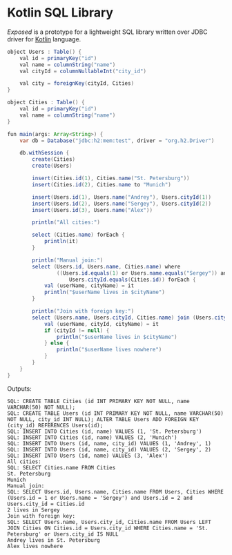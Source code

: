 Kotlin SQL Library
==================

_Exposed_ is a prototype for a lightweight SQL library written over JDBC driver for [Kotlin](https://github.com/JetBrains/kotlin) language.

```java
object Users : Table() {
    val id = primaryKey("id")
    val name = columnString("name")
    val cityId = columnNullableInt("city_id")

    val city = foreignKey(cityId, Cities)
}

object Cities : Table() {
    val id = primaryKey("id")
    val name = columnString("name")
}

fun main(args: Array<String>) {
    var db = Database("jdbc:h2:mem:test", driver = "org.h2.Driver")

    db.withSession {
        create(Cities)
        create(Users)

        insert(Cities.id(1), Cities.name("St. Petersburg"))
        insert(Cities.id(2), Cities.name to "Munich")

        insert(Users.id(1), Users.name("Andrey"), Users.cityId(1))
        insert(Users.id(2), Users.name("Sergey"), Users.cityId(2))
        insert(Users.id(3), Users.name("Alex"))

        println("All cities:")

        select (Cities.name) forEach {
            println(it)
        }

        println("Manual join:")
        select (Users.id, Users.name, Cities.name) where
                ((Users.id.equals(1) or Users.name.equals("Sergey")) and Users.id.equals(2) and
                    Users.cityId.equals(Cities.id)) forEach {
            val (userName, cityName) = it
            println("$userName lives in $cityName")
        }

        println("Join with foreign key:")
        select (Users.name, Users.cityId, Cities.name) join (Users.city) where (Cities.name.equals("St. Petersburg") or (Users.cityId.isNull())) forEach {
            val (userName, cityId, cityName) = it
            if (cityId != null) {
                println("$userName lives in $cityName")
            } else {
                println("$userName lives nowhere")
            }
        }
    }
}
```

Outputs:

    SQL: CREATE TABLE Cities (id INT PRIMARY KEY NOT NULL, name VARCHAR(50) NOT NULL);
    SQL: CREATE TABLE Users (id INT PRIMARY KEY NOT NULL, name VARCHAR(50) NOT NULL, city_id INT NULL); ALTER TABLE Users ADD FOREIGN KEY (city_id) REFERENCES Users(id);
    SQL: INSERT INTO Cities (id, name) VALUES (1, 'St. Petersburg')
    SQL: INSERT INTO Cities (id, name) VALUES (2, 'Munich')
    SQL: INSERT INTO Users (id, name, city_id) VALUES (1, 'Andrey', 1)
    SQL: INSERT INTO Users (id, name, city_id) VALUES (2, 'Sergey', 2)
    SQL: INSERT INTO Users (id, name) VALUES (3, 'Alex')
    All cities:
    SQL: SELECT Cities.name FROM Cities
    St. Petersburg
    Munich
    Manual join:
    SQL: SELECT Users.id, Users.name, Cities.name FROM Users, Cities WHERE (Users.id = 1 or Users.name = 'Sergey') and Users.id = 2 and Users.city_id = Cities.id
    2 lives in Sergey
    Join with foreign key:
    SQL: SELECT Users.name, Users.city_id, Cities.name FROM Users LEFT JOIN Cities ON Cities.id = Users.city_id WHERE Cities.name = 'St. Petersburg' or Users.city_id IS NULL
    Andrey lives in St. Petersburg
    Alex lives nowhere
